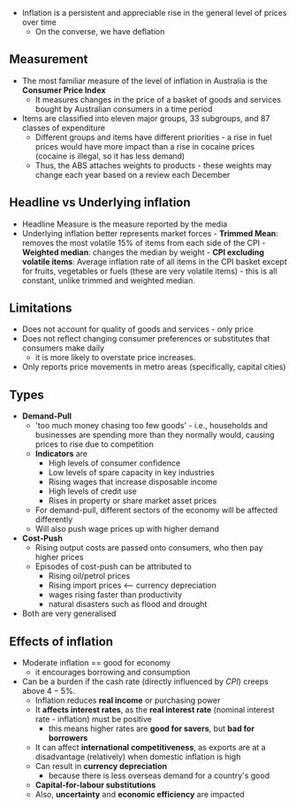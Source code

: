 - Inflation is a persistent and appreciable rise in the general level of prices over time
	- On the converse, we have deflation

## Measurement
- The most familiar measure of the level of inflation in Australia is the **Consumer Price Index**
	- It measures changes in the price of a basket of goods and services bought by Australian consumers in a time period
- Items are classified into eleven major groups, 33 subgroups, and 87 classes of expenditure
	- Different groups and items have different priorities - a rise in fuel prices would have more impact than a rise in cocaine prices (cocaine is illegal, so it has less demand)
	- Thus, the ABS attaches weights to products - these weights may change each year based on a review each December

## Headline vs Underlying inflation
- Headline Measure is the measure reported by the media
- Underlying inflation better represents market forces
		- **Trimmed Mean**: removes the most volatile 15% of items from each side of the CPI
		- **Weighted median**: changes the median by weight
		- **CPI excluding volatile items**: Average inflation rate of all items in the CPI basket except for fruits, vegetables or fuels (these are very volatile items) - this is all constant, unlike trimmed and weighted median.

## Limitations
- Does not account for quality of goods and services - only price
- Does not reflect changing consumer preferences or substitutes that consumers make daily
	- it is more likely to overstate price increases.
- Only reports price movements in metro areas (specifically, capital cities)

## Types
- **Demand-Pull**
	- 'too much money chasing too few goods' - i.e., households and businesses are spending more than they normally would, causing prices to rise due to competition
	- **Indicators** are
		- High levels of consumer confidence
		- Low levels of spare capacity in key industries
		- Rising wages that increase disposable income
		- High levels of credit use
		- Rises in property or share market asset prices
	- For demand-pull, different sectors of the economy will be affected differently
	- Will also push wage prices up with higher demand
- **Cost-Push**
	- Rising output costs are passed onto consumers, who then pay higher prices
	- Episodes of cost-push can be attributed to
		- Rising oil/petrol prices
		- Rising import prices <-- currency depreciation
		- wages rising faster than productivity
		- natural disasters such as flood and drought
- Both are very generalised

## Effects of inflation
- Moderate inflation == good for economy
	- it encourages borrowing and consumption
- Can be a burden if the cash rate (directly influenced by $CPI$) creeps above $4-5\%$.
	- Inflation reduces **real income** or purchasing power
	- It **affects interest rates**, as the **real interest rate** (nominal interest rate - inflation) must be positive
		- this means higher rates are **good for savers**, but **bad for borrowers**
	- It can affect **international competitiveness**, as exports are at a disadvantage (relatively) when domestic inflation is high
	- Can result in **currency depreciation**
		- because there is less overseas demand for a country's good
	- **Capital-for-labour substitutions**
	- Also, **uncertainty** and **economic efficiency** are impacted